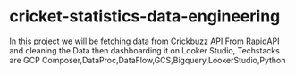 # cricket-statistics-data-engineering

In this project we  will be fetching data from Crickbuzz API From RapidAPI and cleaning the Data then dashboarding it on Looker Studio, Techstacks are GCP Composer,DataProc,DataFlow,GCS,Bigquery,LookerStudio,Python

